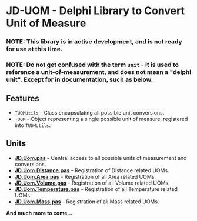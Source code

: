 # JD-UOM - Delphi Library to Convert Unit of Measure

### NOTE: This library is in active development, and is not ready for use at this time. 

### NOTE: Do not get confused with the term `unit` - it is used to reference a unit-of-measurement, and does not mean a "delphi unit". Except for in documentation, such as below.

## Features
- `TUOMUtils` - Class encapsulating all possible unit conversions.
- `TUOM` - Object representing a single possible unit of measure, registered into `TUOMUtils`.

## Units

- [**JD.Uom.pas**](Docs/JD.Uom.md) - Central access to all possible units of measurement and conversions.
- [**JD.Uom.Distance.pas**](/Docs/JD.Uom.Distance.md) - Registration of Distance related UOMs.
- [**JD.Uom.Area.pas**](/Docs/JD.Uom.Area.md) - Registration of all Area related UOMs.
- [**JD.Uom.Volume.pas**](/Docs/JD.Uom.Volume.md) - Registration of all Volume related UOMs.
- [**JD.Uom.Temperature.pas**](/Docs/JD.Uom.Temperature.md) - Registration of all Temperature related UOMs.
- [**JD.Uom.Mass.pas**](/Docs/JD.Uom.Mass.md) - Registration of all Mass related UOMs.

**And much more to come...**
